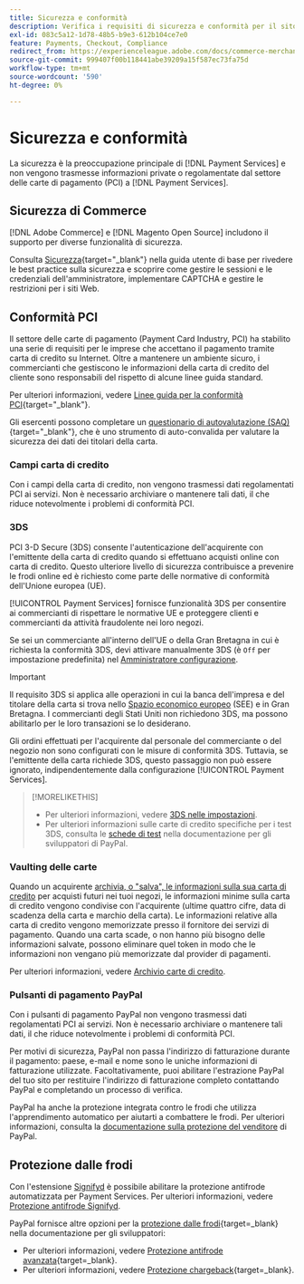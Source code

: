 ```yaml
---
title: Sicurezza e conformità
description: Verifica i requisiti di sicurezza e conformità per il sito.
exl-id: 083c5a12-1d78-48b5-b9e3-612b104ce7e0
feature: Payments, Checkout, Compliance
redirect_from: https://experienceleague.adobe.com/docs/commerce-merchant-services/payment-services/security.html
source-git-commit: 999407f00b118441abe39209a15f587ec73fa75d
workflow-type: tm+mt
source-wordcount: '590'
ht-degree: 0%

---
```


# Sicurezza e conformità

La sicurezza è la preoccupazione principale di [!DNL Payment Services] e non vengono trasmesse informazioni private o regolamentate dal settore delle carte di pagamento (PCI) a [!DNL Payment Services].

## Sicurezza di Commerce

[!DNL Adobe Commerce] e [!DNL Magento Open Source] includono il supporto per diverse funzionalità di sicurezza.

Consulta [Sicurezza](https://experienceleague.adobe.com/en/docs/commerce-admin/systems/security/security){target="_blank"} nella guida utente di base per rivedere le best practice sulla sicurezza e scoprire come gestire le sessioni e le credenziali dell&#39;amministratore, implementare CAPTCHA e gestire le restrizioni per i siti Web.

## Conformità PCI

Il settore delle carte di pagamento (Payment Card Industry, PCI) ha stabilito una serie di requisiti per le imprese che accettano il pagamento tramite carta di credito su Internet. Oltre a mantenere un ambiente sicuro, i commercianti che gestiscono le informazioni della carta di credito del cliente sono responsabili del rispetto di alcune linee guida standard.

Per ulteriori informazioni, vedere [Linee guida per la conformità PCI](https://experienceleague.adobe.com/en/docs/commerce-admin/start/compliance/payments/compliance-pci){target="_blank"}.

Gli esercenti possono completare un [questionario di autovalutazione (SAQ)](https://www.pcisecuritystandards.org/pci_security/completing_self_assessment){target="_blank"}, che è uno strumento di auto-convalida per valutare la sicurezza dei dati dei titolari della carta.

### Campi carta di credito

Con i campi della carta di credito, non vengono trasmessi dati regolamentati PCI ai servizi. Non è necessario archiviare o mantenere tali dati, il che riduce notevolmente i problemi di conformità PCI.

### 3DS

PCI 3-D Secure (3DS) consente l&#39;autenticazione dell&#39;acquirente con l&#39;emittente della carta di credito quando si effettuano acquisti online con carta di credito. Questo ulteriore livello di sicurezza contribuisce a prevenire le frodi online ed è richiesto come parte delle normative di conformità dell&#39;Unione europea (UE).

[!UICONTROL Payment Services] fornisce funzionalità 3DS per consentire ai commercianti di rispettare le normative UE e proteggere clienti e commercianti da attività fraudolente nei loro negozi.

Se sei un commerciante all&#39;interno dell&#39;UE o della Gran Bretagna in cui è richiesta la conformità 3DS, devi attivare manualmente 3DS (è `Off` per impostazione predefinita) nel [Amministratore configurazione](configure-admin.md#credit-card-fields).

>[!IMPORTANT]
>
>Il requisito 3DS si applica alle operazioni in cui la banca dell&#39;impresa e del titolare della carta si trova nello [Spazio economico europeo](https://www.efta.int/eea) (SEE) e in Gran Bretagna. I commercianti degli Stati Uniti non richiedono 3DS, ma possono abilitarlo per le loro transazioni se lo desiderano.

Gli ordini effettuati per l&#39;acquirente dal personale del commerciante o del negozio non sono configurati con le misure di conformità 3DS. Tuttavia, se l&#39;emittente della carta richiede 3DS, questo passaggio non può essere ignorato, indipendentemente dalla configurazione [!UICONTROL Payment Services].

>[!MORELIKETHIS]
>
> * Per ulteriori informazioni, vedere [3DS nelle impostazioni](configure-admin.md#3ds).
> * Per ulteriori informazioni sulle carte di credito specifiche per i test 3DS, consulta le [schede di test](https://developer.paypal.com/docs/checkout/advanced/customize/3d-secure/test/) nella documentazione per gli sviluppatori di PayPal.

### Vaulting delle carte

Quando un acquirente [archivia, o &quot;salva&quot;, le informazioni sulla sua carta di credito](vaulting.md) per acquisti futuri nei tuoi negozi, le informazioni minime sulla carta di credito vengono condivise con l&#39;acquirente (ultime quattro cifre, data di scadenza della carta e marchio della carta). Le informazioni relative alla carta di credito vengono memorizzate presso il fornitore dei servizi di pagamento. Quando una carta scade, o non hanno più bisogno delle informazioni salvate, possono eliminare quel token in modo che le informazioni non vengano più memorizzate dal provider di pagamenti.

Per ulteriori informazioni, vedere [Archivio carte di credito](vaulting.md).

### Pulsanti di pagamento PayPal

Con i pulsanti di pagamento PayPal non vengono trasmessi dati regolamentati PCI ai servizi. Non è necessario archiviare o mantenere tali dati, il che riduce notevolmente i problemi di conformità PCI.

Per motivi di sicurezza, PayPal non passa l&#39;indirizzo di fatturazione durante il pagamento: paese, e-mail e nome sono le uniche informazioni di fatturazione utilizzate. Facoltativamente, puoi abilitare l&#39;estrazione PayPal del tuo sito per restituire l&#39;indirizzo di fatturazione completo contattando PayPal e completando un processo di verifica.

PayPal ha anche la protezione integrata contro le frodi che utilizza l&#39;apprendimento automatico per aiutarti a combattere le frodi. Per ulteriori informazioni, consulta la [documentazione sulla protezione del venditore](https://www.paypal.com/us/webapps/mpp/security/seller-protection) di PayPal.

## Protezione dalle frodi

Con l&#39;estensione [Signifyd](https://commercemarketplace.adobe.com/signifyd-module-connect.html) è possibile abilitare la protezione antifrode automatizzata per Payment Services. Per ulteriori informazioni, vedere [Protezione antifrode Signifyd](fraud-protection.md).

PayPal fornisce altre opzioni per la [protezione dalle frodi](https://www.paypal.com/us/cshelp/article/what-is-fraud-protection-help1014){target=_blank} nella documentazione per gli sviluppatori:

* Per ulteriori informazioni, vedere [Protezione antifrode avanzata](https://www.paypal.com/us/enterprise/fraud-protection-advanced#fraud-protection-advanced){target=_blank}.
* Per ulteriori informazioni, vedere [Protezione chargeback](https://www.paypal.com/us/cshelp/article/what-is-chargeback-protection-help608){target=_blank}.
